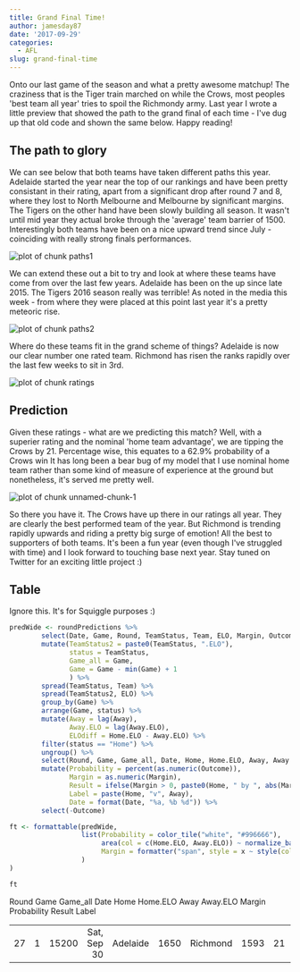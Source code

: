 ```yaml
---
title: Grand Final Time!
author: jamesday87
date: '2017-09-29'
categories:
  - AFL
slug: grand-final-time
---
```


Onto our last game of the season and what a pretty awesome matchup! The craziness that is the Tiger train marched on while the Crows, most peoples 'best team all year' tries to spoil the Richmondy army. Last year I wrote a little preview that showed the path to the grand final of each time - I've dug up that old code and shown the same below. Happy reading!

<!-- more -->

## The path to glory

We can see below that both teams have taken different paths this year. Adelaide started the year near the top of our rankings and have been pretty consistant in their rating, apart from a significant drop after round 7 and 8, where they lost to North Melbourne and Melbourne by significant margins. The Tigers on the other hand have been slowly building all season. It wasn't until mid year they actual broke through the 'average' team barrier of 1500. Interestingly both teams have been on a nice upward trend since July - coinciding with really strong finals performances.

![plot of chunk paths1](http://plussixoneblog.com/wp-content/uploads/2017/09/paths1-1.png)

We can extend these out a bit to try and look at where these teams have come from over the last few years. Adelaide has been on the up since late 2015. The Tigers 2016 season really was terrible! As noted in the media this week - from where they were placed at this point last year it's a pretty meteoric rise.

![plot of chunk paths2](http://plussixoneblog.com/wp-content/uploads/2017/09/paths2-1.png)

Where do these teams fit in the grand scheme of things? Adelaide is now our clear number one rated team. Richmond has risen the ranks rapidly over the last few weeks to sit in 3rd.

![plot of chunk ratings](http://plussixoneblog.com/wp-content/uploads/2017/09/ratings-1.png)

## Prediction

Given these ratings - what are we predicting this match? Well, with a superier rating and the nominal 'home team advantage', we are tipping the Crows by 21. Percentage wise, this equates to a 62.9% probability of a Crows win It has long been a bear bug of my model that I use nominal home team rather than some kind of measure of experience at the ground but nonetheless, it's served me pretty well.

![plot of chunk unnamed-chunk-1](http://plussixoneblog.com/wp-content/uploads/2017/09/unnamed-chunk-1-1-3.png)

So there you have it. The Crows have up there in our ratings all year. They are clearly the best performed team of the year. But Richmond is trending rapidly upwards and riding a pretty big surge of emotion! All the best to supporters of both teams. It's been a fun year (even though I've struggled with time) and I look forward to touching base next year. Stay tuned on Twitter for an exciting little project :)

## Table

Ignore this. It's for Squiggle purposes :)

```r
predWide <- roundPredictions %>%
        select(Date, Game, Round, TeamStatus, Team, ELO, Margin, Outcome) %>%
        mutate(TeamStatus2 = paste0(TeamStatus, ".ELO"),
               status = TeamStatus,
               Game_all = Game,
               Game = Game - min(Game) + 1
               ) %>%
        spread(TeamStatus, Team) %>%
        spread(TeamStatus2, ELO) %>%
        group_by(Game) %>%
        arrange(Game, status) %>%
        mutate(Away = lag(Away),
               Away.ELO = lag(Away.ELO),
               ELOdiff = Home.ELO - Away.ELO) %>%
        filter(status == "Home") %>%
        ungroup() %>%
        select(Round, Game, Game_all, Date, Home, Home.ELO, Away, Away.ELO, Margin, Outcome) %>%
        mutate(Probability = percent(as.numeric(Outcome)),
               Margin = as.numeric(Margin),
               Result = ifelse(Margin > 0, paste0(Home, " by ", abs(Margin)), paste0(Away, " by ", abs(Margin))),
               Label = paste(Home, "v", Away),
               Date = format(Date, "%a, %b %d")) %>%
        select(-Outcome)

ft <- formattable(predWide,
                  list(Probability = color_tile("white", "#996666"),
                       area(col = c(Home.ELO, Away.ELO)) ~ normalize_bar("#669999", 0.2),
                       Margin = formatter("span", style = x ~ style(color = ifelse(x > 0, "#669999", "#996666")))
                  )
)

ft
```

<table class="table table-condensed" >

<tr >
Round
Game
Game_all
Date
Home
Home.ELO
Away
Away.ELO
Margin
Probability
Result
Label
</tr>

<tbody >
<tr >

<td style="text-align: right;" >27
</td>

<td style="text-align: right;" >1
</td>

<td style="text-align: right;" >15200
</td>

<td style="text-align: right;" >Sat, Sep 30
</td>

<td style="text-align: right;" >Adelaide
</td>

<td style="text-align: right;" >1650
</td>

<td style="text-align: right;" >Richmond
</td>

<td style="text-align: right;" >1593
</td>

<td style="text-align: right;" >21
</td>

<td style="text-align: right;" >62.94%
</td>

<td style="text-align: right;" >Adelaide by 21
</td>

<td style="text-align: right;" >Adelaide v Richmond
</td>
</tr>
</tbody>
</table>

